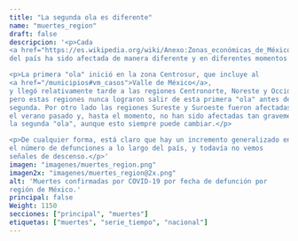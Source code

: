 ```yaml
---
title: "La segunda ola es diferente"
name: "muertes_region"
draft: false
descripcion: '<p>Cada
<a href="https://es.wikipedia.org/wiki/Anexo:Zonas_económicas_de_México" target="_blank">región geográfica</a>
del país ha sido afectada de manera diferente y en diferentes momentos.</p>

<p>La primera "ola" inició en la zona Centrosur, que incluye al
<a href="/municipios#vm_casos">Valle de México</a>,
y llegó relativamente tarde a las regiones Centronorte, Noreste y Occidente,
pero estas regiones nunca lograron salir de esta primera "ola" antes de la
segunda. Por otro lado las regiones Sureste y Suroeste fueron afectadas
el verano pasado y, hasta el momento, no han sido afectadas tan gravemente por
la segunda "ola", aunque esto siempre puede cambiar.</p>

<p>De cualquier forma, está claro que hay un incremento generalizado en
el número de defunciones a lo largo del país, y todavía no vemos
señales de descenso.</p>'
imagen: "imagenes/muertes_region.png"
imagen2x: "imagenes/muertes_region@2x.png"
alt: 'Muertes confirmadas por COVID-19 por fecha de defunción por
región de México.'
principal: false
Weight: 1150
secciones: ["principal", "muertes"]
etiquetas: ["muertes", "serie_tiempo", "nacional"]
---
```


